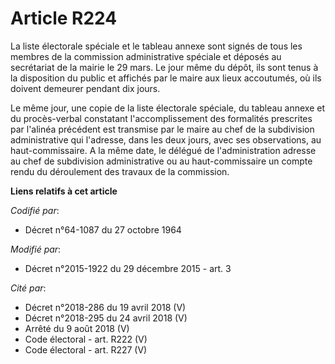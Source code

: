 # Article R224

La liste électorale spéciale et le tableau annexe sont signés de tous les membres de la commission administrative spéciale et
déposés au secrétariat de la mairie le 29 mars. Le jour même du dépôt, ils sont tenus à la disposition du public et affichés
par le maire aux lieux accoutumés, où ils doivent demeurer pendant dix jours.

Le même jour, une copie de la liste électorale spéciale, du tableau annexe et du procès-verbal constatant l'accomplissement
des formalités prescrites par l'alinéa précédent est transmise par le maire au chef de la subdivision administrative qui
l'adresse, dans les deux jours, avec ses observations, au haut-commissaire. A la même date, le délégué de l'administration
adresse au chef de subdivision administrative ou au haut-commissaire un compte rendu du déroulement des travaux de la
commission.

**Liens relatifs à cet article**

_Codifié par_:

  - Décret n°64-1087 du 27 octobre 1964

_Modifié par_:

  - Décret n°2015-1922 du 29 décembre 2015 - art. 3

_Cité par_:

  - Décret n°2018-286 du 19 avril 2018 (V)
  - Décret n°2018-295 du 24 avril 2018 (V)
  - Arrêté du 9 août 2018 (V)
  - Code électoral - art. R222 (V)
  - Code électoral - art. R227 (V)
